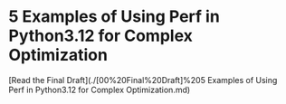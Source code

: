 # 5 Examples of Using Perf in Python3.12 for Complex Optimization

[Read the Final Draft](./[00%20Final%20Draft]%205 Examples of Using Perf in Python3.12 for Complex Optimization.md)

